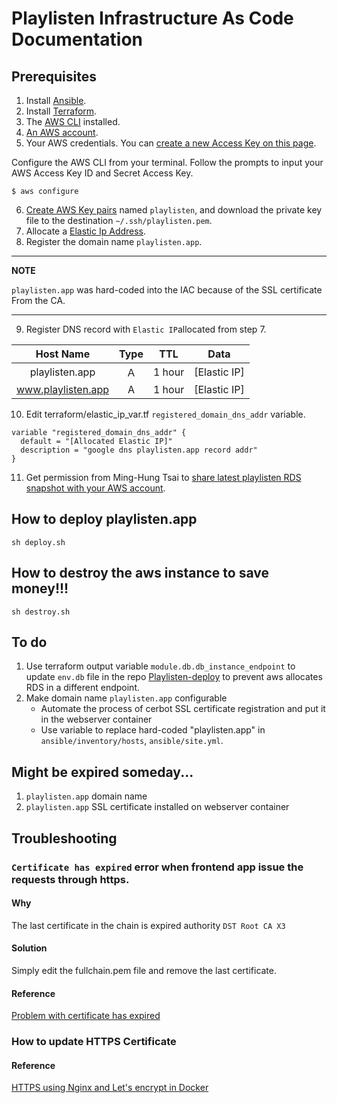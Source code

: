 # Playlisten Infrastructure As Code Documentation

## Prerequisites
1. Install [Ansible](https://docs.ansible.com/ansible/latest/installation_guide/intro_installation.html).
2. Install [Terraform](https://learn.hashicorp.com/tutorials/terraform/install-cli).
3. The [AWS CLI](https://docs.aws.amazon.com/cli/latest/userguide/getting-started-install.html) installed.
4. [An AWS account](https://aws.amazon.com/free/?all-free-tier.sort-by=item.additionalFields.SortRank&all-free-tier.sort-order=asc&awsf.Free%20Tier%20Types=*all&awsf.Free%20Tier%20Categories=*all).
5. Your AWS credentials. You can [create a new Access Key on this page](https://console.aws.amazon.com/iam/home?#/security_credentials).

Configure the AWS CLI from your terminal. Follow the prompts to input your AWS Access Key ID and Secret Access Key.
```
$ aws configure
```
6. [Create AWS Key pairs](https://console.aws.amazon.com/ec2/v2/home?#KeyPairs:sort=key-pair-id) named ``playlisten``, and download the private key file to the destination ``~/.ssh/playlisten.pem``.
7. Allocate a [Elastic Ip Address](https://console.aws.amazon.com/ec2/v2/home?#Addresses:).
8. Register the domain name ``playlisten.app``.
---
**NOTE**

``playlisten.app`` was hard-coded into the IAC because of the SSL certificate From the CA. 

---
9. Register DNS record with ``Elastic IP``allocated from step 7.

|       Host Name      |  Type  |    TTL   |      Data      |
|:--------------------:|:------:|:--------:|:--------------:|
|    playlisten.app    |   Ａ   |  1 hour  |  [Elastic IP]  |
|  www.playlisten.app  |    A   |  1 hour  |  [Elastic IP]  |

10. Edit terraform/elastic_ip_var.tf ``registered_domain_dns_addr`` variable.
```
variable "registered_domain_dns_addr" {
  default = "[Allocated Elastic IP]"
  description = "google dns playlisten.app record addr"
}
```
11. Get permission from Ming-Hung Tsai to [share latest playlisten RDS snapshot with your AWS account](https://aws.amazon.com/premiumsupport/knowledge-center/rds-snapshots-share-account/).
## How to deploy playlisten.app
```
sh deploy.sh
```

## How to destroy the aws instance to save money!!!
```
sh destroy.sh
```

## To do
1. Use terraform output variable ``module.db.db_instance_endpoint`` to update ``env.db`` file in the repo [Playlisten-deploy](https://github.com/tall15421542/Playlisten-deploy/blob/main/PlayListen-backend/env.db) to prevent aws allocates RDS in a different endpoint.
2. Make domain name ``playlisten.app`` configurable
    * Automate the process of cerbot SSL certificate registration and put it in the webserver container
    * Use variable to replace hard-coded "playlisten.app" in ``ansible/inventory/hosts``, ``ansible/site.yml``. 

## Might be expired someday...

1. ``playlisten.app`` domain name
2. ``playlisten.app`` SSL certificate installed on webserver container

## Troubleshooting
### ``Certificate has expired`` error when frontend app issue the requests through https.

#### Why
The last certificate in the chain is expired authority ``DST Root CA X3``

#### Solution 
Simply edit the fullchain.pem file and remove the last certificate.

#### Reference
[Problem with certificate has expired](https://community.letsencrypt.org/t/problem-with-certificate-has-expired/161013)

### How to update HTTPS Certificate
#### Reference
[HTTPS using Nginx and Let's encrypt in Docker](https://mindsers.blog/post/https-using-nginx-certbot-docker/)

